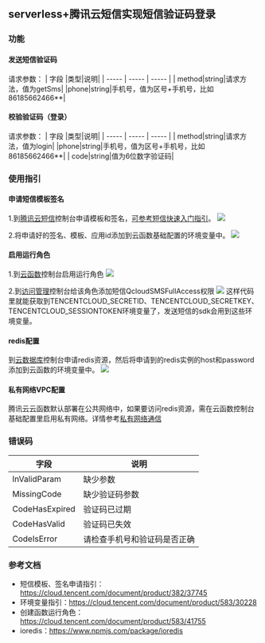 ## serverless+腾讯云短信实现短信验证码登录
### 功能
#### 发送短信验证码
请求参数：
| 字段 |类型|说明|
| ----- | ----- | ----- |
| method|string|请求方法，值为getSms|
|phone|string|手机号，值为区号+手机号，比如86185662466**|

#### 校验验证码（登录）
请求参数：
| 字段 |类型|说明|
| ----- | ----- | ----- |
| method|string|请求方法，值为login|
|phone|string|手机号，值为区号+手机号，比如86185662466**|
| code|string|值为6位数字验证码|

### 使用指引
#### 申请短信模板签名
1.到[腾讯云短信](https://console.cloud.tencent.com/smsv2)控制台申请模板和签名，[可参考短信快速入门指引](https://cloud.tencent.com/document/product/382/37745)。
![](https://main.qcloudimg.com/raw/77077f26f43d748d4ef3ecfb1434c505.png)

2.将申请好的签名、模板、应用id添加到云函数基础配置的环境变量中。
![](https://main.qcloudimg.com/raw/c64e457c6bb405c26c4b914e2864e108.png)

#### 启用运行角色
1.到[云函数](https://console.cloud.tencent.com/scf)控制台启用运行角色
![](https://main.qcloudimg.com/raw/1df31ef445fd6d8782e80431b059ae79.png)

2.到[访问管理](https://console.cloud.tencent.com/cam/role)控制台给该角色添加短信QcloudSMSFullAccess权限
![](https://main.qcloudimg.com/raw/accb8fe057f2790e8ac9244d08e69259.png)
这样代码里就能获取到TENCENTCLOUD_SECRETID、TENCENTCLOUD_SECRETKEY、TENCENTCLOUD_SESSIONTOKEN环境变量了，发送短信的sdk会用到这些环境变量。

#### redis配置
到[云数据库](https://console.cloud.tencent.com/redis)控制台申请redis资源，然后将申请到的redis实例的host和password添加到云函数的环境变量中。
![](https://main.qcloudimg.com/raw/2a3eca4ea7a26829b9a37b01d3257fdc.png)

#### 私有网络VPC配置
腾讯云云函数默认部署在公共网络中，如果要访问redis资源，需在云函数控制台基础配置里启用私有网络。详情参考[私有网络通信](https://cloud.tencent.com/document/product/583/19703)

### 错误码
| 字段 |说明|
| ----- | ----- |
| InValidParam|缺少参数|
| MissingCode|缺少验证码参数|
| CodeHasExpired|验证码已过期|
| CodeHasValid|验证码已失效|
| CodeIsError|请检查手机号和验证码是否正确|

### 参考文档
* 短信模板、签名申请指引：https://cloud.tencent.com/document/product/382/37745
* 环境变量指引：https://cloud.tencent.com/document/product/583/30228
* 创建函数运行角色：https://cloud.tencent.com/document/product/583/41755
* ioredis：https://www.npmjs.com/package/ioredis
